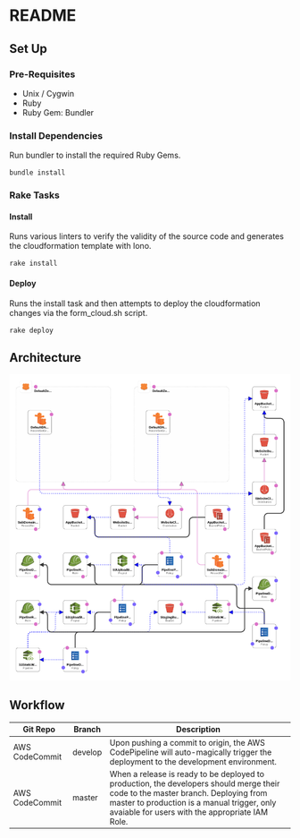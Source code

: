 # README

## Set Up

### Pre-Requisites

-   Unix / Cygwin
-   Ruby
-   Ruby Gem: Bundler

### Install Dependencies

Run bundler to install the required Ruby Gems.

    bundle install

### Rake Tasks

#### Install

Runs various linters to verify the validity of the source code and generates the cloudformation template with lono.

    rake install

#### Deploy

Runs the install task and then attempts to deploy the cloudformation changes via the form_cloud.sh script.

    rake deploy

## Architecture

![dev only](images/cloud-dev-prod.png)

## Workflow

| Git Repo       | Branch  | Description |
|----------------|---------|-------------|
| AWS CodeCommit | develop | Upon pushing a commit to origin, the AWS CodePipeline will auto-magically trigger the deployment to the development environment. |
| AWS CodeCommit | master  | When a release is ready to be deployed to production, the developers should merge their code to the master branch.  Deploying from master to production is a manual trigger, only avaiable for users with the appropriate IAM Role. |
